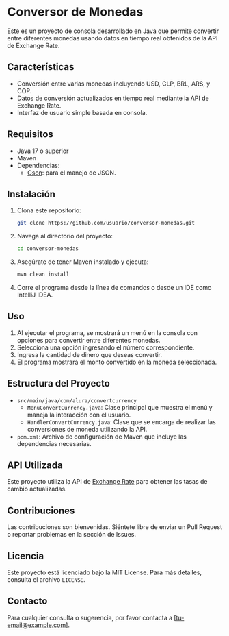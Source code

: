 # Conversor de Monedas

Este es un proyecto de consola desarrollado en Java que permite convertir entre diferentes monedas usando datos en tiempo real obtenidos de la API de Exchange Rate.

## Características

- Conversión entre varias monedas incluyendo USD, CLP, BRL, ARS, y COP.
- Datos de conversión actualizados en tiempo real mediante la API de Exchange Rate.
- Interfaz de usuario simple basada en consola.

## Requisitos

- Java 17 o superior
- Maven
- Dependencias:
  - [Gson](https://github.com/google/gson): para el manejo de JSON.

## Instalación

1. Clona este repositorio:

    ```bash
    git clone https://github.com/usuario/conversor-monedas.git
    ```

2. Navega al directorio del proyecto:

    ```bash
    cd conversor-monedas
    ```

3. Asegúrate de tener Maven instalado y ejecuta:

    ```bash
    mvn clean install
    ```

4. Corre el programa desde la línea de comandos o desde un IDE como IntelliJ IDEA.

## Uso

1. Al ejecutar el programa, se mostrará un menú en la consola con opciones para convertir entre diferentes monedas.
2. Selecciona una opción ingresando el número correspondiente.
3. Ingresa la cantidad de dinero que deseas convertir.
4. El programa mostrará el monto convertido en la moneda seleccionada.

## Estructura del Proyecto

- `src/main/java/com/alura/convertcurrency`
  - `MenuConvertCurrency.java`: Clase principal que muestra el menú y maneja la interacción con el usuario.
  - `HandlerConvertCurrency.java`: Clase que se encarga de realizar las conversiones de moneda utilizando la API.
- `pom.xml`: Archivo de configuración de Maven que incluye las dependencias necesarias.

## API Utilizada

Este proyecto utiliza la API de [Exchange Rate](https://www.exchangerate-api.com/) para obtener las tasas de cambio actualizadas.

## Contribuciones

Las contribuciones son bienvenidas. Siéntete libre de enviar un Pull Request o reportar problemas en la sección de Issues.

## Licencia

Este proyecto está licenciado bajo la MIT License. Para más detalles, consulta el archivo `LICENSE`.

## Contacto

Para cualquier consulta o sugerencia, por favor contacta a [tu-email@example.com].

